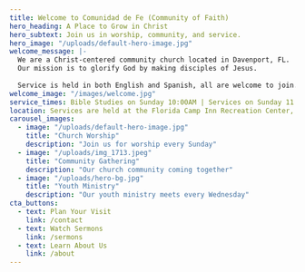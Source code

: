```yaml
---
title: Welcome to Comunidad de Fe (Community of Faith)
hero_heading: A Place to Grow in Christ
hero_subtext: Join us in worship, community, and service.
hero_image: "/uploads/default-hero-image.jpg"
welcome_message: |-
  We are a Christ-centered community church located in Davenport, FL. 
  Our mission is to glorify God by making disciples of Jesus.  
  
  Service is held in both English and Spanish, all are welcome to join.
welcome_image: "/images/welcome.jpg"
service_times: Bible Studies on Sunday 10:00AM | Services on Sunday 11:00AM
location: Services are held at the Florida Camp Inn Recreation Center, located at 1000 Main St Davenport, FL 33897
carousel_images:
  - image: "/uploads/default-hero-image.jpg"
    title: "Church Worship"
    description: "Join us for worship every Sunday"
  - image: "/uploads/img_1713.jpeg"
    title: "Community Gathering"
    description: "Our church community coming together"
  - image: "/uploads/hero-bg.jpg"
    title: "Youth Ministry"
    description: "Our youth ministry meets every Wednesday"
cta_buttons:
  - text: Plan Your Visit
    link: /contact
  - text: Watch Sermons
    link: /sermons
  - text: Learn About Us
    link: /about
---
```

